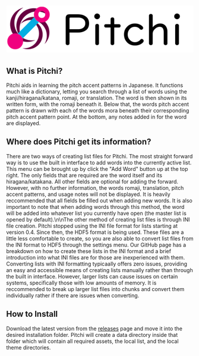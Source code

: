 
# ![GitHub Logo](/images/pitchi-banner.png)

## What is Pitchi?
Pitchi aids in learning the pitch accent patterns in Japanese. It functions much like a dictionary, letting you search through a list of words using the kanji/hiragana/katana, romaji, or translation. The word is then shown in its written form, with the romaji beneath it. Below that, the words pitch accent pattern is drawn with each of the words mora beneath their corresponding pitch accent pattern point. At the bottom, any notes added in for the word are displayed.

## Where does Pitchi get its information?
There are two ways of creating list files for Pitchi. The most straight forward way is to use the built in interface to add words into the currently active list. This menu can be brought up by click the "Add Word" button up at the top right. The only fields that are required are the word itself and its hiragana/katakana. All other fields are optional for adding the forward. However, with no further information, the words romaji, translation, pitch accent patterns, and usage notes will not be displayed. It is heavily reccommended that all fields be filled out when adding new words. It is also important to note that when adding words through this method, the word will be added into whatever list you currently have open (the master list is opened by default).\n\nThe other method of creating list files is through INI file creation. Pitchi stopped using the INI file format for lists starting at version 0.4. Since then, the HDF5 format is being used. These files are a little less comfortable to create, so you are also able to convert list files from the INI format to HDF5 through the settings menu. Our GitHub page has a breakdown on how to create these lists in the INI format and a brief introduction into what INI files are for those are inexperienced with them. Converting lists with INI formatting typicaally offers zero issues, providing an easy and accessible means of creating lists manually rather than through the built in interface. However, larger lists can cause issues on certain systems, specifically those with low amounts of memory. It is reccommended to break up larger list files into chunks and convert them individually rather if there are issues when converting.

## How to Install
Download the latest version from the [releases](https://github.com/ChoerrySoul/Pitchi/releases) page and move it into the desired installation folder. Pitchi will create a data directory inside that folder which will contain all required assets, the local list, and the local theme directories.
